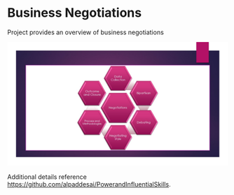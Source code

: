 # Business Negotiations

Project provides an overview of business negotiations 

![image](slide.jpg)

Additional details reference https://github.com/alpaddesai/PowerandInfluentialSkills.
